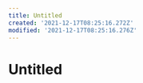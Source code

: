 ```yaml
---
title: Untitled
created: '2021-12-17T08:25:16.272Z'
modified: '2021-12-17T08:25:16.276Z'
---
```


# Untitled

